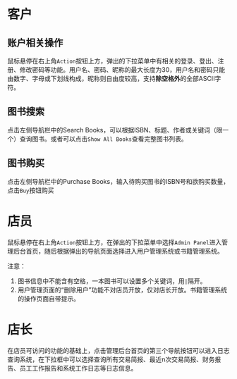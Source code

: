 # 客户
## 账户相关操作
鼠标悬停在右上角`Action`按钮上方，弹出的下拉菜单中有相关的登录、登出、注册、修改密码等功能。用户名、密码、昵称的最大长度为30，用户名和密码只能由数字、字母或下划线构成，昵称则自由度较高，支持**除空格外**的全部ASCII字符。
## 图书搜索
点击左侧导航栏中的Search Books，可以根据ISBN、标题、作者或关键词（限一个）查询图书。或者可以点击`Show All Books`查看完整图书列表。
## 图书购买
点击左侧导航栏中的Purchase Books，输入待购买图书的ISBN号和欲购买数量，点击`Buy`按钮购买

# 店员
鼠标悬停在右上角`Action`按钮上方，在弹出的下拉菜单中选择`Admin Panel`进入管理后台首页，随后根据弹出的导航页面选择进入用户管理系统或书籍管理系统。

注意：
1. 图书信息中不能含有空格，一本图书可以设置多个关键词，用`|`隔开。
2. 用户管理页面的“删除用户”功能不对店员开放，仅对店长开放。书籍管理系统的操作页面自带提示。

# 店长
在店员可访问的功能的基础上，点击管理后台首页的第三个导航按钮可以进入日志查询系统，在下拉框中可以选择查询所有交易简报、最近n次交易简报、财务报告、员工工作报告和系统工作日志等日志信息。